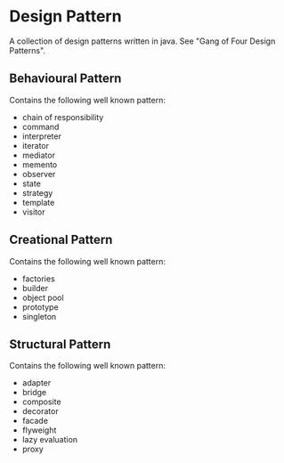 # Design Pattern

A collection of design patterns written in java. See "Gang of Four Design Patterns".

## Behavioural Pattern
Contains the following well known pattern:
* chain of responsibility
* command
* interpreter
* iterator
* mediator
* memento
* observer
* state
* strategy
* template
* visitor

## Creational Pattern
Contains the following well known pattern:
* factories
* builder
* object pool
* prototype
* singleton

## Structural Pattern
Contains the following well known pattern:
* adapter
* bridge
* composite
* decorator
* facade
* flyweight
* lazy evaluation
* proxy
